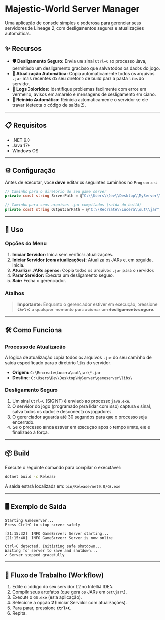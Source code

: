 # Majestic-World Server Manager

Uma aplicação de console simples e poderosa para gerenciar seus servidores de Lineage 2, com desligamentos seguros e atualizações automáticas.

## ✨ Recursos

* **🛡️ Desligamento Seguro:** Envia um sinal `Ctrl+C` ao processo Java, permitindo um desligamento gracioso que salva todos os dados do jogo.
* **🔄 Atualização Automática:** Copia automaticamente todos os arquivos `.jar` mais recentes do seu diretório de build para a pasta `libs` do servidor.
* **🎨 Logs Coloridos:** Identifique problemas facilmente com erros em vermelho, avisos em amarelo e mensagens de desligamento em ciano.
* **🔁 Reinício Automático:** Reinicia automaticamente o servidor se ele travar (detecta o código de saída 2).

-----

## 📋 Requisitos

* .NET 9.0
* Java 17+
* Windows OS

-----

## ⚙️ Configuração

Antes de executar, você **deve** editar os seguintes caminhos no `Program.cs`:

```csharp
// Caminho para o diretório do seu game server
private const string ServerPath = @"C:\\Users\\Dev\\Desktop\\MyServer\\gameserver";

// Caminho para seus arquivos .jar compilados (saída do build)
private const string OutputJarPath = @"C:\\Recreate\\Lucera\\out\\jar";
```

-----

## 🚀 Uso

### Opções do Menu

1.  **Iniciar Servidor:** Inicia sem verificar atualizações.
2.  **Iniciar Servidor (com atualizações):** Atualiza os JARs e, em seguida, inicia.
3.  **Atualizar JARs apenas:** Copia todos os arquivos `.jar` para o servidor.
4.  **Parar Servidor:** Executa um desligamento seguro.
5.  **Sair:** Fecha o gerenciador.

### Atalhos

> **Importante:** Enquanto o gerenciador estiver em execução, pressione **`Ctrl+C`** a qualquer momento para acionar um **desligamento seguro**.

-----

## 🛠️ Como Funciona

### Processo de Atualização

A lógica de atualização copia todos os arquivos `.jar` do seu caminho de saída especificado para o diretório `libs` do servidor.

* **Origem:** `C:\Recreate\Lucera\out\jar\*.jar`
* **Destino:** `C:\Users\Dev\Desktop\MyServer\gameserver\libs\`

### Desligamento Seguro

1.  Um sinal `Ctrl+C` (SIGINT) é enviado ao processo `java.exe`.
2.  O servidor do jogo (programado para lidar com isso) captura o sinal, salva todos os dados e desconecta os jogadores.
3.  O gerenciador aguarda até 30 segundos para que o processo seja encerrado.
4.  Se o processo ainda estiver em execução após o tempo limite, ele é finalizado à força.

-----

## 📦 Build

Execute o seguinte comando para compilar o executável:

```bash
dotnet build -c Release
```

A saída estará localizada em: `bin/Release/net9.0/GS.exe`

-----

## 🖥️ Exemplo de Saída

```console
Starting GameServer...
Press Ctrl+C to stop server safely

[21:15:32]  INFO GameServer: Server starting...
[21:15:40]  INFO GameServer: Server is now online

Ctrl+C detected. Initiating safe shutdown...
Waiting for server to save and shutdown...
✓ Server stopped gracefully
```

-----

## 🔁 Fluxo de Trabalho (Workflow)

1.  Edite o código do seu servidor L2 no IntelliJ IDEA.
2.  Compile seus artefatos (que gera os JARs em `out\jar\`).
3.  Execute o `GS.exe` (esta aplicação).
4.  Selecione a opção **2** (Iniciar Servidor com atualizações).
5.  Para parar, pressione **`Ctrl+C`**.
6.  Repita.